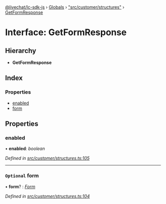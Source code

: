[@livechat/lc-sdk-js](../README.md) › [Globals](../globals.md) › ["src/customer/structures"](../modules/_src_customer_structures_.md) › [GetFormResponse](_src_customer_structures_.getformresponse.md)

# Interface: GetFormResponse

## Hierarchy

* **GetFormResponse**

## Index

### Properties

* [enabled](_src_customer_structures_.getformresponse.md#enabled)
* [form](_src_customer_structures_.getformresponse.md#optional-form)

## Properties

###  enabled

• **enabled**: *boolean*

*Defined in [src/customer/structures.ts:105](https://github.com/livechat/lc-sdk-js/blob/21d7a55/src/customer/structures.ts#L105)*

___

### `Optional` form

• **form**? : *[Form](_src_customer_structures_.form.md)*

*Defined in [src/customer/structures.ts:104](https://github.com/livechat/lc-sdk-js/blob/21d7a55/src/customer/structures.ts#L104)*
